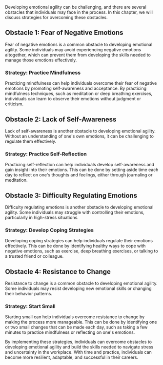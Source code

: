 
Developing emotional agility can be challenging, and there are several obstacles that individuals may face in the process. In this chapter, we will discuss strategies for overcoming these obstacles.

Obstacle 1: Fear of Negative Emotions
-------------------------------------

Fear of negative emotions is a common obstacle to developing emotional agility. Some individuals may avoid experiencing negative emotions altogether, which can prevent them from developing the skills needed to manage those emotions effectively.

### Strategy: Practice Mindfulness

Practicing mindfulness can help individuals overcome their fear of negative emotions by promoting self-awareness and acceptance. By practicing mindfulness techniques, such as meditation or deep breathing exercises, individuals can learn to observe their emotions without judgment or criticism.

Obstacle 2: Lack of Self-Awareness
----------------------------------

Lack of self-awareness is another obstacle to developing emotional agility. Without an understanding of one's own emotions, it can be challenging to regulate them effectively.

### Strategy: Practice Self-Reflection

Practicing self-reflection can help individuals develop self-awareness and gain insight into their emotions. This can be done by setting aside time each day to reflect on one's thoughts and feelings, either through journaling or meditation.

Obstacle 3: Difficulty Regulating Emotions
------------------------------------------

Difficulty regulating emotions is another obstacle to developing emotional agility. Some individuals may struggle with controlling their emotions, particularly in high-stress situations.

### Strategy: Develop Coping Strategies

Developing coping strategies can help individuals regulate their emotions effectively. This can be done by identifying healthy ways to cope with negative emotions, such as exercise, deep breathing exercises, or talking to a trusted friend or colleague.

Obstacle 4: Resistance to Change
--------------------------------

Resistance to change is a common obstacle to developing emotional agility. Some individuals may resist developing new emotional skills or changing their behavior patterns.

### Strategy: Start Small

Starting small can help individuals overcome resistance to change by making the process more manageable. This can be done by identifying one or two small changes that can be made each day, such as taking a few minutes to practice mindfulness or reflecting on one's emotions.

By implementing these strategies, individuals can overcome obstacles to developing emotional agility and build the skills needed to navigate stress and uncertainty in the workplace. With time and practice, individuals can become more resilient, adaptable, and successful in their careers.
